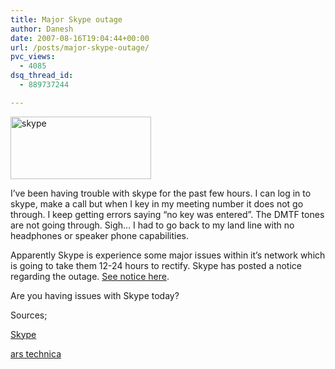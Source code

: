 ```yaml
---
title: Major Skype outage
author: Danesh
date: 2007-08-16T19:04:44+00:00
url: /posts/major-skype-outage/
pvc_views:
  - 4085
dsq_thread_id:
  - 889737244

---
```

<img loading="lazy" src="/techblog/wp-content/uploads/2007/01/skype30thumbnail.png" title="skype" alt="skype" height="100" width="225" />

I&#8217;ve been having trouble with skype for the past few hours. I can log in to skype, make a call but when I key in my meeting number it does not go through. I keep getting errors saying &#8220;no key was entered&#8221;. The DMTF tones are not going through. Sigh&#8230; I had to go back to my land line with no headphones or speaker phone capabilities.

Apparently Skype is experience some major issues within it&#8217;s network which is going to take them 12-24 hours to rectify. Skype has posted a notice regarding the outage. [See notice here][1].

Are you having issues with Skype today?

Sources;

[Skype][1]

[ars technica][2]

 [1]: http://heartbeat.skype.com/2007/08/problems_with_skype_login.html
 [2]: http://arstechnica.com/news.ars/post/20070816-major-skype-outage-in-progress-12-24-hours-for-a-fix.html